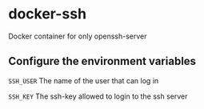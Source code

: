 # docker-ssh

Docker container for only openssh-server

## Configure the environment variables

`SSH_USER` The name of the user that can log in

`SSH_KEY` The ssh-key allowed to login to the ssh server

